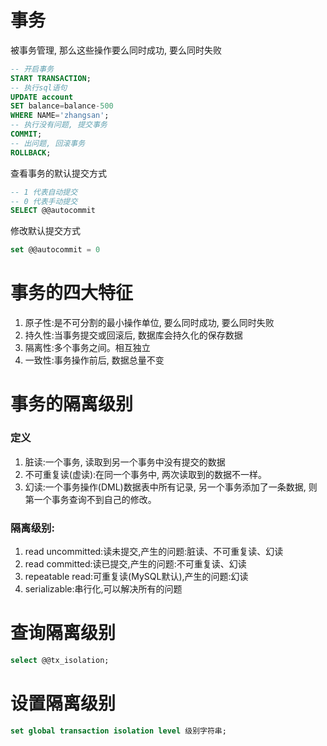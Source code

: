 # 事务
被事务管理, 那么这些操作要么同时成功, 要么同时失败
```sql
-- 开启事务
START TRANSACTION;
-- 执行sql语句
UPDATE account 
SET balance=balance-500 
WHERE NAME='zhangsan';
-- 执行没有问题, 提交事务
COMMIT;
-- 出问题, 回滚事务
ROLLBACK;
```
查看事务的默认提交方式
```sql
-- 1 代表自动提交
-- 0 代表手动提交
SELECT @@autocommit
```
修改默认提交方式
```sql
set @@autocommit = 0
```

# 事务的四大特征
1. 原子性:是不可分割的最小操作单位, 要么同时成功, 要么同时失败
2. 持久性:当事务提交或回滚后, 数据库会持久化的保存数据
3. 隔离性:多个事务之间。相互独立
4. 一致性:事务操作前后, 数据总量不变

# 事务的隔离级别
### 定义
1. 脏读:一个事务, 读取到另一个事务中没有提交的数据
2. 不可重复读(虚读):在同一个事务中, 两次读取到的数据不一样。
3. 幻读:一个事务操作(DML)数据表中所有记录, 另一个事务添加了一条数据, 则第一个事务查询不到自己的修改。
### 隔离级别:
1. read uncommitted:读未提交,产生的问题:脏读、不可重复读、幻读
2. read committed:读已提交,产生的问题:不可重复读、幻读
3. repeatable read:可重复读(MySQL默认),产生的问题:幻读
4. serializable:串行化,可以解决所有的问题

# 查询隔离级别
```sql
select @@tx_isolation;
```
# 设置隔离级别
```sql
set global transaction isolation level 级别字符串;
```
